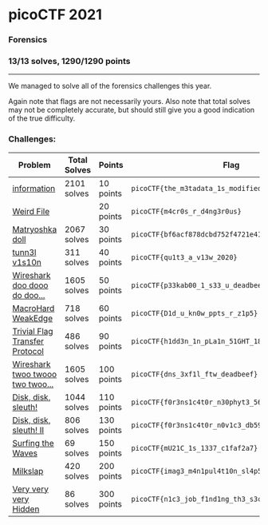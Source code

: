 # picoCTF 2021

### Forensics
### 13/13 solves, 1290/1290 points
---
We managed to solve all of the forensics challenges this year.

Again note that flags are not necessarily yours. Also note that total solves may not be completely accurate, but should still give you a good indication of the true difficulty.

### Challenges:

|Problem |Total Solves|Points|Flag|
|---------|------|------|-------|
|[information](information)|2101 solves|10 points|`picoCTF{the_m3tadata_1s_modified}`|
|[Weird File](Weird%20File)||20 points|`picoCTF{m4cr0s_r_d4ng3r0us}`|
|[Matryoshka doll](Matryoshka%20doll)|2067 solves|30 points|`picoCTF{bf6acf878dcbd752f4721e41b1b1b66b}`|
|[tunn3l v1s10n](tunn3l%20v1s10n)|311 solves|40 points|`picoCTF{qu1t3_a_v13w_2020}`|
|[Wireshark doo dooo do doo...](Wireshark%20doo%20dooo%20do%20doo)|1605 solves|50 points|`picoCTF{p33kab00_1_s33_u_deadbeef}`|
|[MacroHard WeakEdge](MacroHard%20WeakEdge)|718 solves|60 points|`picoCTF{D1d_u_kn0w_ppts_r_z1p5}`|
|[Trivial Flag Transfer Protocol](Trivial%20Flag%20Transfer%20Protocol)|486 solves|90 points|`picoCTF{h1dd3n_1n_pLa1n_51GHT_18375919}`|
|[Wireshark twoo twooo two twoo...](Wireshark%20twoo%20twooo%20two%20twoo)|1605 solves|100 points|`picoCTF{dns_3xf1l_ftw_deadbeef}`|
|[Disk, disk, sleuth!](Disk,%20disk,%20sleuth!)|1044 solves|110 points|`picoCTF{f0r3ns1c4t0r_n30phyt3_564ff1a0}`|
|[Disk, disk, sleuth! II](Disk,%20disk,%20sleuth!%20II)|806 solves|130 points|`picoCTF{f0r3ns1c4t0r_n0v1c3_db59daa5}`|
|[Surfing the Waves](Surfing%20the%20Waves)|69 solves|150 points|`picoCTF{mU21C_1s_1337_c1faf2a7}`|
|[Milkslap](Milkslap)|420 solves|200 points|`picoCTF{imag3_m4n1pul4t10n_sl4p5}`|
|[Very very very Hidden](Very%20very%20very%20Hidden)|86 solves|300 points|`picoCTF{n1c3_job_f1nd1ng_th3_s3cr3t_in_the_im@g3}`|
